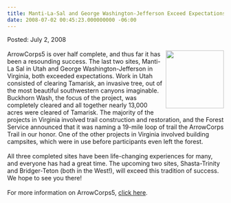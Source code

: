 ```yaml
---
title: Manti-La-Sal and George Washington-Jefferson Exceed Expectations
date: 2008-07-02 00:45:23.000000000 -06:00
---
```

Posted: July 2, 2008<br/><br/>
<img src=images/ac5memberpatch.jpg width=135 height=135 align=right style=padding-left:5px;padding-bottom:5px>
ArrowCorps5 is over half complete, and thus far it has been a resounding success. The last two sites, Manti-La Sal in Utah and George Washington-Jefferson in Virginia, both exceeded expectations. Work in Utah consisted of clearing Tamarisk, an invasive tree, out of the most beautiful southwestern canyons imaginable. Buckhorn Wash, the focus of the project, was completely cleared and all together nearly 13,000 acres were cleared of Tamarisk. The majority of the projects in Virginia involved trail construction and restoration, and the Forest Service announced that it was naming a 19-mile loop of trail the ArrowCorps Trail in our honor. One of the other projects in Virginia involved building campsites, which were in use before participants even left the forest.
<br /><br />
All three completed sites have been life-changing experiences for many, and everyone has had a great time. The upcoming two sites, Shasta-Trinity and Bridger-Teton (both in the West!), will exceed this tradition of success. We hope to see you there!
<br /><br />
For more information on ArrowCorps5, <a 
href='http://www.event.oa-bsa.org/'>click here</a>.
